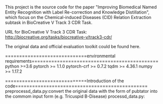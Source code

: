 This project is the source code for the paper "Improving Biomedical Named Entity Recognition with Label Re-correction and Knowledge Distillation", which focus on the Chemical-induced Diseases (CID) Relation Extraction subtask in BioCreative V Track 3 CDR Task.

URL for BioCreative V Track 3 CDR Task: http://biocreative.org/tasks/biocreative-v/track3-cdr/

The original data and official evaluation toolkit could be found here.

=============================environmental requirements=============================================
python >=3.6
pytorch >= 1.1.0
pytorch-crf >= 0.7.2
tqdm >= 4.36.1
numpy >= 1.17.2

=============================Introduction of the code===============================================
preprocessd_data.py:convert the original data with the form of pubtator into the commom input form (e.g. Tricuspid	B-Disease)
processd_data.py:
